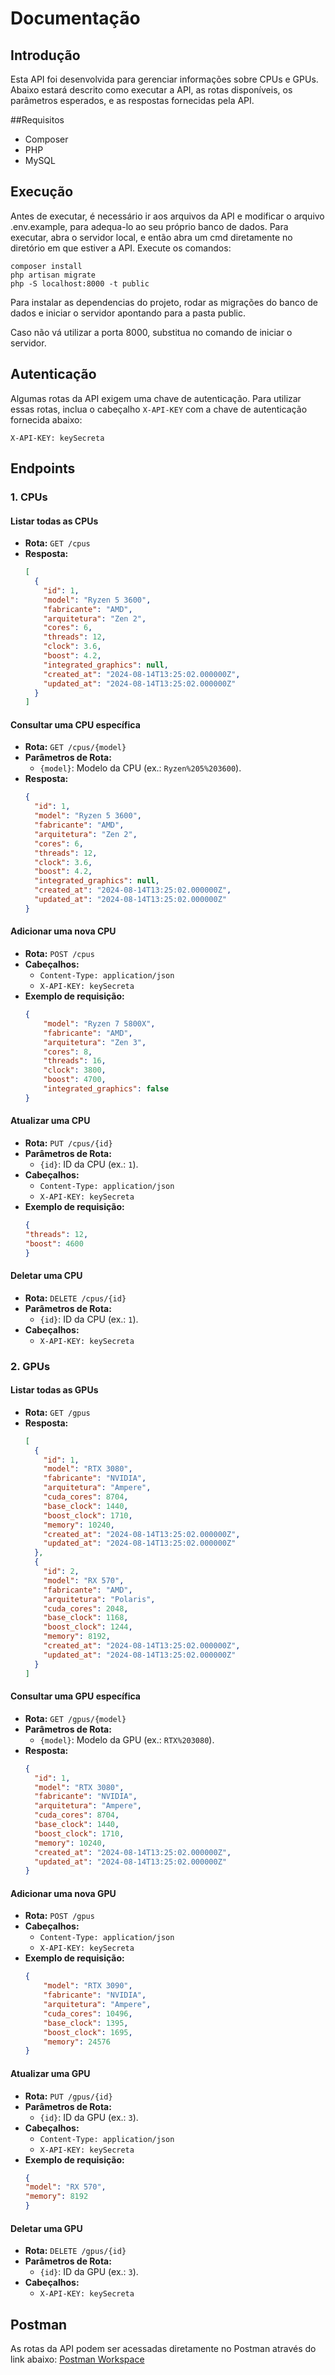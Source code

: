 # Documentação

## Introdução
Esta API foi desenvolvida para gerenciar informações sobre CPUs e GPUs. Abaixo estará descrito como executar a API, as rotas disponíveis, os parâmetros esperados, e as respostas fornecidas pela API.

##Requisitos

- Composer
- PHP
- MySQL

## Execução

Antes de executar, é necessário ir aos arquivos da API e modificar o arquivo .env.example, para adequa-lo ao seu próprio banco de dados.
Para executar, abra o servidor local, e então abra um cmd diretamente no diretório em que estiver a API. Execute os comandos:
```
composer install
php artisan migrate
php -S localhost:8000 -t public
```
Para instalar as dependencias do projeto, rodar as migrações do banco de dados e iniciar o servidor apontando para a pasta public.

Caso não vá utilizar a porta 8000, substitua no comando de iniciar o servidor.

## Autenticação
Algumas rotas da API exigem uma chave de autenticação. Para utilizar essas rotas, inclua o cabeçalho `X-API-KEY` com a chave de autenticação fornecida abaixo:

```
X-API-KEY: keySecreta
```


## Endpoints

### 1. CPUs

#### Listar todas as CPUs
- **Rota:** `GET /cpus`
- **Resposta:**
    ```json
    [
      {
        "id": 1,
        "model": "Ryzen 5 3600",
        "fabricante": "AMD",
        "arquitetura": "Zen 2",
        "cores": 6,
        "threads": 12,
        "clock": 3.6,
        "boost": 4.2,
        "integrated_graphics": null,
        "created_at": "2024-08-14T13:25:02.000000Z",
        "updated_at": "2024-08-14T13:25:02.000000Z"
      }
    ]
    ```

#### Consultar uma CPU específica
- **Rota:** `GET /cpus/{model}`
- **Parâmetros de Rota:**
  - `{model}`: Modelo da CPU (ex.: `Ryzen%205%203600`).
- **Resposta:**
    ```json
    {
      "id": 1,
      "model": "Ryzen 5 3600",
      "fabricante": "AMD",
      "arquitetura": "Zen 2",
      "cores": 6,
      "threads": 12,
      "clock": 3.6,
      "boost": 4.2,
      "integrated_graphics": null,
      "created_at": "2024-08-14T13:25:02.000000Z",
      "updated_at": "2024-08-14T13:25:02.000000Z"
    }
    ```

#### Adicionar uma nova CPU
- **Rota:** `POST /cpus`
- **Cabeçalhos:**
  - `Content-Type: application/json`
  - `X-API-KEY: keySecreta`
- **Exemplo de requisição:**
  ```json
  {
      "model": "Ryzen 7 5800X",
      "fabricante": "AMD",
      "arquitetura": "Zen 3",
      "cores": 8,
      "threads": 16,
      "clock": 3800,
      "boost": 4700,
      "integrated_graphics": false
  }
  ```

#### Atualizar uma CPU
- **Rota:** `PUT /cpus/{id}`
- **Parâmetros de Rota:**
  - `{id}`: ID da CPU (ex.: `1`).
- **Cabeçalhos:**
  - `Content-Type: application/json`
  - `X-API-KEY: keySecreta`
- **Exemplo de requisição:**
  ```json
  {
  "threads": 12,
  "boost": 4600
  }
  ```
  
#### Deletar uma CPU
- **Rota:** `DELETE /cpus/{id}`
- **Parâmetros de Rota:**
  - `{id}`: ID da CPU (ex.: `1`).
- **Cabeçalhos:**
  - `X-API-KEY: keySecreta`

### 2. GPUs

#### Listar todas as GPUs
- **Rota:** `GET /gpus`
- **Resposta:**
    ```json
    [
      {
        "id": 1,
        "model": "RTX 3080",
        "fabricante": "NVIDIA",
        "arquitetura": "Ampere",
        "cuda_cores": 8704,
        "base_clock": 1440,
        "boost_clock": 1710,
        "memory": 10240,
        "created_at": "2024-08-14T13:25:02.000000Z",
        "updated_at": "2024-08-14T13:25:02.000000Z"
      },
      {
        "id": 2,
        "model": "RX 570",
        "fabricante": "AMD",
        "arquitetura": "Polaris",
        "cuda_cores": 2048,
        "base_clock": 1168,
        "boost_clock": 1244,
        "memory": 8192,
        "created_at": "2024-08-14T13:25:02.000000Z",
        "updated_at": "2024-08-14T13:25:02.000000Z"
      }
    ]
    ```

#### Consultar uma GPU específica
- **Rota:** `GET /gpus/{model}`
- **Parâmetros de Rota:**
  - `{model}`: Modelo da GPU (ex.: `RTX%203080`).
- **Resposta:**
    ```json
    {
      "id": 1,
      "model": "RTX 3080",
      "fabricante": "NVIDIA",
      "arquitetura": "Ampere",
      "cuda_cores": 8704,
      "base_clock": 1440,
      "boost_clock": 1710,
      "memory": 10240,
      "created_at": "2024-08-14T13:25:02.000000Z",
      "updated_at": "2024-08-14T13:25:02.000000Z"
    }
    ```

#### Adicionar uma nova GPU
- **Rota:** `POST /gpus`
- **Cabeçalhos:**
  - `Content-Type: application/json`
  - `X-API-KEY: keySecreta`
- **Exemplo de requisição:**
  ```json
  {
      "model": "RTX 3090",
      "fabricante": "NVIDIA",
      "arquitetura": "Ampere",
      "cuda_cores": 10496,
      "base_clock": 1395,
      "boost_clock": 1695,
      "memory": 24576
  }
  ```

#### Atualizar uma GPU
- **Rota:** `PUT /gpus/{id}`
- **Parâmetros de Rota:**
  - `{id}`: ID da GPU (ex.: `3`).
- **Cabeçalhos:**
  - `Content-Type: application/json`
  - `X-API-KEY: keySecreta`
- **Exemplo de requisição:**
  ```json
  {
  "model": "RX 570",
  "memory": 8192
  }
  ```

#### Deletar uma GPU
- **Rota:** `DELETE /gpus/{id}`
- **Parâmetros de Rota:**
  - `{id}`: ID da GPU (ex.: `3`).
- **Cabeçalhos:**
  - `X-API-KEY: keySecreta`

## Postman
As rotas da API podem ser acessadas diretamente no Postman através do link abaixo:
[Postman Workspace](https://www.postman.com/nicolas018/workspace/api-benchmark/overview)
